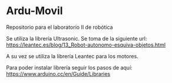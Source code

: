 # Ardu-Movil
Repositorio para el laboratorio II de robótica

Se utiliza la librería Ultrasonic. Se toma de la siguiente url: https://leantec.es/blog/13_Robot-autonomo-esquiva-objetos.html

A su vez se utiliza la librería Leantec para los motores.

Para poder instalar librería seguir los pasos de aquí: https://www.arduino.cc/en/Guide/Libraries
